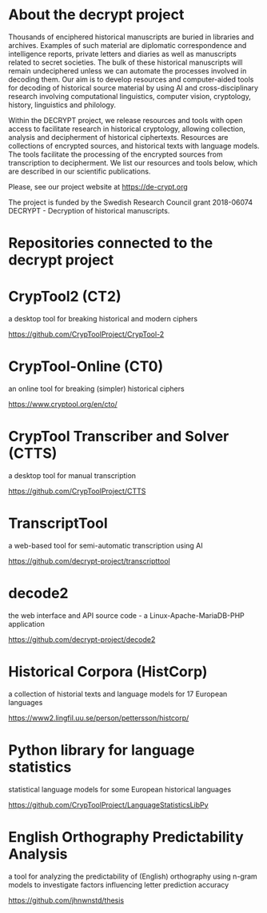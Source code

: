 # About the decrypt project

Thousands of enciphered historical manuscripts are buried in libraries and archives. Examples of such material are diplomatic correspondence and intelligence reports, private letters and diaries as well as manuscripts related to secret societies. The bulk of these historical manuscripts will remain undeciphered unless we can automate the processes involved in decoding them. Our aim is to develop resources and computer-aided tools for decoding of historical source material by using AI and cross-disciplinary research involving computational linguistics, computer vision, cryptology, history, linguistics and philology.

Within the DECRYPT project, we release resources and tools with open access to facilitate research in historical cryptology, allowing collection, analysis and decipherment of historical ciphertexts. Resources are collections of encrypted sources, and historical texts with language models. The tools facilitate the processing of the encrypted sources from transcription to decipherment. We list our resources and tools below, which are described in our scientific publications.

Please, see our project website at https://de-crypt.org

The project is funded by the Swedish Research Council
grant 2018-06074
DECRYPT - Decryption of historical manuscripts.

# Repositories connected to the decrypt project

# CrypTool2 (CT2)
a desktop tool for breaking historical and modern ciphers

https://github.com/CrypToolProject/CrypTool-2

# CrypTool-Online (CT0)
an online tool for breaking (simpler) historical ciphers

https://www.cryptool.org/en/cto/

# CrypTool Transcriber and Solver (CTTS)
a desktop tool for manual transcription

https://github.com/CrypToolProject/CTTS

# TranscriptTool
a web-based tool for semi-automatic transcription using AI

https://github.com/decrypt-project/transcripttool

# decode2
the web interface and API source code - a Linux-Apache-MariaDB-PHP application

https://github.com/decrypt-project/decode2

# Historical Corpora (HistCorp) 
a collection of historial texts and language models for 17 European languages

https://www2.lingfil.uu.se/person/pettersson/histcorp/

# Python library for language statistics
statistical language models for some European historical languages

https://github.com/CrypToolProject/LanguageStatisticsLibPy

# English Orthography Predictability Analysis 
a tool for analyzing the predictability of (English) orthography using n-gram models to investigate factors influencing letter prediction accuracy

https://github.com/jhnwnstd/thesis
